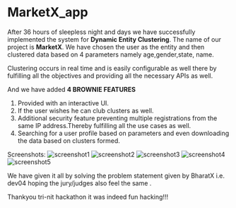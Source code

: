 # MarketX_app

After 36 hours of sleepless night and days we have successfully implemented the system for **Dynamic Entity Clustering**.
The name of our project is **MarketX**.
We have chosen the user as the entity and then clustered data based on 4 parameters namely age,gender,state, name.

Clustering occurs in real time and is easily configurable as well there by fulfilling all the objectives and providing all the necessary APIs as well.

And we have added **4 BROWNIE FEATURES**
1. Provided with an interactive UI.
2. If the user wishes he can club clusters as well.
3. Additional security feature preventing multiple registrations from the same IP address.Thereby fulfilling all the use cases as well.
4. Searching for a user profile based on parameters and even downloading the data based on clusters formed.

Screenshots:
![screenshot1](https://user-images.githubusercontent.com/74527169/218289137-f3ea3ac2-e955-47f7-84d7-e83032545025.png)
![screenshot2](https://user-images.githubusercontent.com/74527169/218289140-2a797a40-7330-4c8c-bf54-14ded8890cc3.png)
![screenshot3](https://user-images.githubusercontent.com/74527169/218289142-def1a7b1-0db0-422f-bcd2-a2aaea79df64.png)
![screenshot4](https://user-images.githubusercontent.com/74527169/218289143-b2b1bd10-8950-40b6-a9d3-134e96386fd7.png)
![screenshot5](https://user-images.githubusercontent.com/74527169/218289144-b406bcc7-44d5-49b9-9d37-36d047a85c95.png)


We have given it all by solving the problem statement given by BharatX i.e. dev04 hoping the jury/judges also feel the same .

Thankyou tri-nit hackathon it was indeed fun hacking!!!
